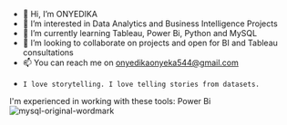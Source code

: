 - 👋 Hi, I’m ONYEDIKA
- 👀 I’m interested in Data Analytics and Business Intelligence Projects
- 🌱 I’m currently learning Tableau, Power Bi, Python and MySQL
- 💞️ I’m looking to collaborate on  projects and open for BI and Tableau consultations
- 📫 You can reach me on onyedikaonyeka544@gmail.com 
-     I love storytelling. I love telling stories from datasets. 
<!---
Dikachim/Dikachim is a ✨ special ✨ repository because its `README.md` (this file) appears on your GitHub profile.
You can click the Preview link to take a look at your changes.
--->
I'm experienced in working with these tools: 
Power Bi
![mysql-original-wordmark](https://user-images.githubusercontent.com/108165133/179520374-88502b62-1fcc-4b49-a1e5-b4b4dc1893ca.svg)

